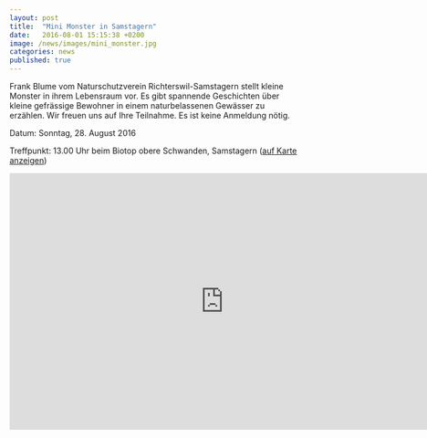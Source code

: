 ```yaml
---
layout: post
title:  "Mini Monster in Samstagern"
date:   2016-08-01 15:15:38 +0200
image: /news/images/mini_monster.jpg
categories: news
published: true
---
```


Frank Blume vom Naturschutzverein Richterswil-Samstagern stellt kleine Monster in ihrem Lebensraum vor.
Es gibt spannende Geschichten über kleine gefrässige Bewohner in einem naturbelassenen Gewässer zu erzählen.
Wir freuen uns auf Ihre Teilnahme. Es ist keine Anmeldung nötig.

Datum: Sonntag, 28. August 2016

Treffpunkt: 13.00 Uhr beim Biotop obere Schwanden, Samstagern (<a href="https://map.geo.admin.ch/?topic=ech&lang=de&bgLayer=ch.swisstopo.pixelkarte-farbe&layers=ch.swisstopo.zeitreihen,ch.bfs.gebaeude_wohnungs_register,ch.bav.haltestellen-oev,ch.swisstopo.swisstlm3d-wanderwege&layers_visibility=false,false,false,false&layers_timestamp=18641231,,,&X=228528&Y=694007&zoom=10&crosshair=marker" target="_blank">auf Karte anzeigen</a>)

<iframe src="https://map.geo.admin.ch/embed.html?topic=ech&amp;lang=de&amp;bgLayer=ch.swisstopo.pixelkarte-farbe&amp;layers=ch.swisstopo.zeitreihen,ch.bfs.gebaeude_wohnungs_register,ch.bav.haltestellen-oev,ch.swisstopo.swisstlm3d-wanderwege&amp;layers_visibility=false,false,false,false&amp;layers_timestamp=18641231,,,&amp;X=228528&amp;Y=694007&amp;zoom=10&amp;crosshair=marker" style="border:0" frameborder="0" height="450" width="750"></iframe>

